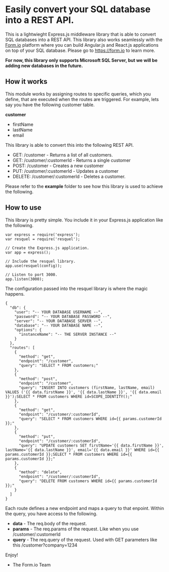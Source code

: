 Easily convert your SQL database into a REST API.
====================================================
This is a lightwieght Express.js middleware library that is able to convert SQL databases into a REST API. This library also works
seamlessly with the [Form.io](https://form.io) platform where you can build Angular.js and React.js applications on top of your SQL database. Please go
to https://form.io to learn more.

**For now, this library only supports Microsoft SQL Server, but we will be adding new databases in the future.**

How it works
--------------
This module works by assigning routes to specific queries, which you define, that are executed when the routes are triggered. For example,
lets say you have the following customer table.

**customer**
  - firstName
  - lastName
  - email

This library is able to convert this into the following REST API.

  - GET: /customer - Returns a list of all customers.
  - GET: /customer/:customerId - Returns a single customer
  - POST: /customer - Creates a new customer
  - PUT: /customer/:customerId - Updates a customer
  - DELETE: /customer/:customerId - Deletes a customer.

Please refer to the **example** folder to see how this library is used to achieve the following.

How to use
-----------------
This library is pretty simple. You include it in your Express.js application like the following.

```
var express = require('express');
var resquel = require('resquel');

// Create the Express.js application.
var app = express();

// Include the resquel library.
app.use(resquel(config));

// Listen to port 3000.
app.listen(3000);
```

The configuration passed into the resquel library is where the magic happens.

```
{
  "db": {
    "user": "-- YOUR DATABASE USERNAME --",
    "password": "-- YOUR DATABASE PASSWORD --",
    "server": "-- YOUR DATABASE SERVER --",
    "database": "-- YOUR DATABASE NAME --",
    "options": {
      "instanceName": "-- THE SERVER INSTANCE --"
    }
  },
  "routes": [
    {
      "method": "get",
      "endpoint": "/customer",
      "query": "SELECT * FROM customers;"
    },
    {
      "method": "post",
      "endpoint": "/customer",
      "query": "INSERT INTO customers (firstName, lastName, email) VALUES ('{{ data.firstName }}', '{{ data.lastName }}', '{{ data.email }}');SELECT * FROM customers WHERE id=SCOPE_IDENTITY();"
    },
    {
      "method": "get",
      "endpoint": "/customer/:customerId",
      "query": "SELECT * FROM customers WHERE id={{ params.customerId }};"
    },
    {
      "method": "put",
      "endpoint": "/customer/:customerId",
      "query": "UPDATE customers SET firstName='{{ data.firstName }}', lastName='{{ data.lastName }}', email='{{ data.email }}' WHERE id={{ params.customerId }};SELECT * FROM customers WHERE id={{ params.customerId }};"
    },
    {
      "method": "delete",
      "endpoint": "/customer/:customerId",
      "query": "DELETE FROM customers WHERE id={{ params.customerId }};"
    }
  ]
}
```

Each route defines a new endpoint and maps a query to that enpoint. Within the query, you have access to the following.

  - **data** - The req.body of the request.
  - **params** - The req.params of the request. Like when you use /customer/:customerId
  - **query** - The req.query of the request. Used with GET parameters like this /customer?company=1234


Enjoy!

 - The Form.io Team

